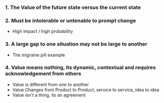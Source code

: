
### 1. The Value of the future state versus the current state
### 2. Must be intolerable or untenable to prompt change
- High impact / high probability
###  3. A large gap to one situation may not be large to another
- The migraine pill example
### 4. Value means nothing, its dynamic, contextual and requires acknowledgement from others
- Value is different from one to another
- Value Changes from Product to Product, service to service, idea to idea
- Value isn't a thing, its an agreement